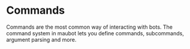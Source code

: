 # Commands

Commands are the most common way of interacting with bots. The command system in
maubot lets you define commands, subcommands, argument parsing and more.
